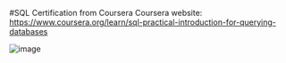 #SQL Certification from Coursera
Coursera website: https://www.coursera.org/learn/sql-practical-introduction-for-querying-databases 

![image](https://github.com/NTRayne/336_SQL/assets/148294904/694871c1-e8e4-4dc9-b7eb-96925f06ec00)


